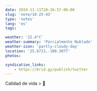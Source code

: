 ```yaml
---
date: 2019-11-11T10:26:57-06:00
slug: 'note/10-25-43'
type: 'notes'
lang: 'es'
tags:

weather: '22.4°C'
weather-summary: 'Parcialmente Nublado'
weather-icon: 'partly-cloudy-day'
location: '25.6713,-100.3077'
photos:

syndication_links:
    - https://brid.gy/publish/twitter
---
```

Calidad de vida > 💸